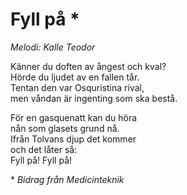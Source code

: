 # Fyll på *
*Melodi: Kalle Teodor*

Känner du doften av ångest och kval?  
Hörde du ljudet av en fallen tår.  
Tentan den var Osquristina rival,  
men våndan är ingenting som ska bestå.  

För en gasquenatt kan du höra  
nån som glasets grund nå.  
Ifrån Tolvans djup det kommer  
och det låter så:  
Fyll på! Fyll på!  

\* *Bidrag från Medicinteknik*
